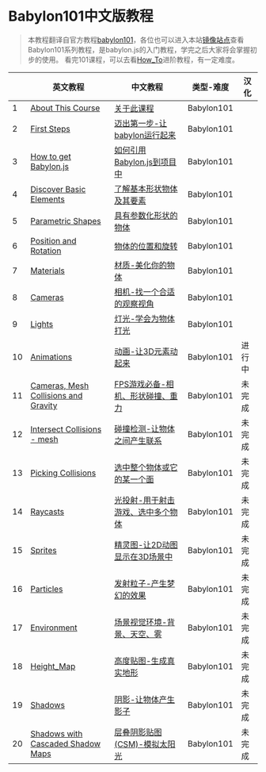 # Babylon101中文版教程
> 本教程翻译自官方教程[babylon101](https://doc.babylonjs.com/babylon101/)，各位也可以进入本站[镜像站点](https://endoc.cnbabylon.com/babylon101/)查看
> Babylon101系列教程，是babylon.js的入门教程，学完之后大家将会掌握初步的使用。
> 看完101课程，可以去看[How_To](https://doc.cnbabylon.com/how_to/)进阶教程，有一定难度。


|    | 英文教程                                                                                                                                   | 中文教程                                                                                            | 类型-难度 | 汉化 |
| -- | ---------------------------------------------------------------------------------------------------------------------------------------------- | ------------------------------------------------------------------------------------------------------- | ---------- | ------ |
| 1  | <a href='https://endoc.cnbabylon.com/babylon101/About101' target='_blank'>About This Course</a>                                                | [关于此课程](http://doc.cnbabylon.com/1-0-about-this-course/)                                     | Babylon101 |        |
| 2  | <a href='https://endoc.cnbabylon.com/babylon101/First' target='_blank'>First Steps</a>                                                         | [迈出第一步-让babylon运行起来](http://doc.cnbabylon.com/2-0-first-steps/)                    | Babylon101 |        |
| 3  | <a href='https://endoc.cnbabylon.com/babylon101/How_To_Get' target='_blank'>How to get Babylon.js</a>                                          | [如何引用Babylon.js到项目中](http://doc.cnbabylon.com/3-0-how-to-get-babylon-js/)              | Babylon101 |        |
| 4  | <a href='https://endoc.cnbabylon.com/babylon101/Discover_Basic_Elements' target='_blank'>Discover Basic Elements</a>                           | [了解基本形状物体及其要素](http://doc.cnbabylon.com/4-0-discover-basic-elements/)          | Babylon101 |        |
| 5  | <a href='https://endoc.cnbabylon.com/babylon101/Parametric_Shapes' target='_blank'>Parametric Shapes</a>                                       | [具有参数化形状的物体](http://doc.cnbabylon.com/5-0-parametric-shapes/)                      | Babylon101 |        |
| 6  | <a href='https://endoc.cnbabylon.com/babylon101/Position' target='_blank'>Position and Rotation</a>                                            | [物体的位置和旋转](http://doc.cnbabylon.com/6-0-position-and-rotation/)                        | Babylon101 |        |
| 7  | <a href='https://endoc.cnbabylon.com/babylon101/Materials' target='_blank'>Materials</a>                                                       | [材质-美化你的物体](http://doc.cnbabylon.com/7-0-materials/)                                   | Babylon101 |        |
| 8  | <a href='https://endoc.cnbabylon.com/babylon101/Cameras' target='_blank'>Cameras</a>                                                           | [相机-找一个合适的观察视角](http://doc.cnbabylon.com/8-0-cameras/)                         | Babylon101 |        |
| 9  | <a href='https://endoc.cnbabylon.com/babylon101/Lights' target='_blank'>Lights</a>                                                             | [灯光-学会为物体打光](http://doc.cnbabylon.com/9-0-lights/)                                   | Babylon101 |        |
| 10 | <a href='https://endoc.cnbabylon.com/babylon101/Animations' target='_blank'>Animations</a>                                                     | [动画-让3D元素动起来](http://doc.cnbabylon.com/10-0-animations/)                               | Babylon101 | 进行中 |
| 11 | <a href='https://endoc.cnbabylon.com/babylon101/Cameras,_Mesh_Collisions_and_Gravity' target='_blank'>Cameras, Mesh Collisions and Gravity</a> | [FPS游戏必备-相机、形状碰撞、重力](http://doc.cnbabylon.com/11-0-cameras-mesh-collisions-and-gravity/) | Babylon101 | 未完成 |
| 12 | <a href='https://endoc.cnbabylon.com/babylon101/Intersect_Collisions_-_mesh' target='_blank'>Intersect Collisions - mesh</a>                   | [碰撞检测-让物体之间产生联系](http://doc.cnbabylon.com/12-0-mesh-collisions/)             | Babylon101 | 未完成 |
| 13 | <a href='https://endoc.cnbabylon.com/babylon101/Picking_Collisions' target='_blank'>Picking Collisions</a>                                     | [选中整个物体或它的某一个面](http://doc.cnbabylon.com/13-picking-collisions/)             | Babylon101 | 未完成 |
| 14 | <a href='https://endoc.cnbabylon.com/babylon101/Raycasts' target='_blank'>Raycasts</a>                                                         | [光投射-用于射击游戏、选中多个物体](http://doc.cnbabylon.com/14-0-raycasts/)           | Babylon101 | 未完成 |
| 15 | <a href='https://endoc.cnbabylon.com/babylon101/Sprites' target='_blank'>Sprites</a>                                                           | [精灵图-让2D动图显示在3D场景中](http://doc.cnbabylon.com/15-0-sprites/)                    | Babylon101 | 未完成 |
| 16 | <a href='https://endoc.cnbabylon.com/babylon101/Particles' target='_blank'>Particles</a>                                                       | [发射粒子-产生梦幻的效果](http://doc.cnbabylon.com/16-0-particles/)                         | Babylon101 | 未完成 |
| 17 | <a href='https://endoc.cnbabylon.com/babylon101/Environment' target='_blank'>Environment</a>                                                   | [场景视觉环境-背景、天空、雾](http://doc.cnbabylon.com/17-0-environment/)                 | Babylon101 | 未完成 |
| 18 | <a href='https://endoc.cnbabylon.com/babylon101/Height_Map' target='_blank'>Height_Map</a>                                                     | [高度贴图-生成真实地形](http://doc.cnbabylon.com/18-0-height_map/)                           | Babylon101 | 未完成 |
| 19 | <a href='https://endoc.cnbabylon.com/babylon101/Shadows' target='_blank'>Shadows</a>                                                           | [阴影-让物体产生影子](http://doc.cnbabylon.com/19-0-shadows/)                                 | Babylon101 | 未完成 |
| 20 | <a href='https://endoc.cnbabylon.com/babylon101/Shadows_csm' target='_blank'>Shadows with Cascaded Shadow Maps</a>                             | [层叠阴影贴图(CSM)-模拟太阳光](http://doc.cnbabylon.com/20-0-cascaded-shadow-maps/)         | Babylon101 | 未完成 |
